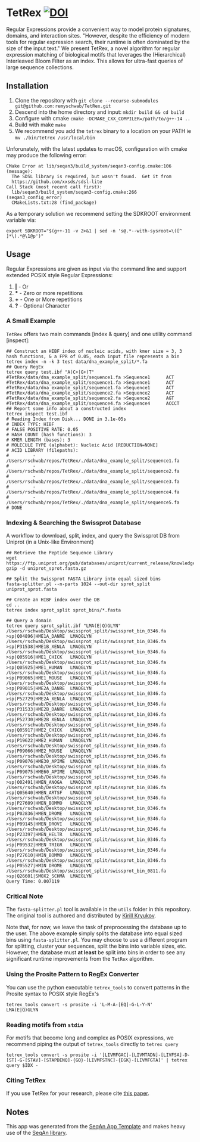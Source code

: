 # TetRex [![DOI](https://zenodo.org/badge/534613146.svg)](https://doi.org/10.5281/zenodo.15056085)
Regular Expressions provide a convenient way to model protein signatures, domains, and interaction sites. "However, despite the efficiency of modern tools for regular expression search, their runtime is often dominated by the size of the input text." We present TetRex, a novel algorithm for regular expression matching of biological motifs that leverages the (Hierarchical) Interleaved Bloom Filter as an index. This allows for ultra-fast queries of large sequence collections.

## Installation

1. Clone the repository with
```git clone --recurse-submodules git@github.com:remyschwab/TetRex.git```
2. Descend into the home directory and input:
```mkdir build && cd build```
3. Configure with cmake ```cmake -DCMAKE_CXX_COMPILER=/path/to/g++-14 ..```
4. Build with make ```make```
5. We recommend you add the ```tetrex``` binary to a location on your PATH ie ```mv ./bin/tetrex /usr/local/bin```

Unforunately, with the latest updates to macOS, configuration with cmake may produce the following error:

```shell
CMake Error at lib/seqan3/build_system/seqan3-config.cmake:106 (message):
  The SDSL library is required, but wasn't found.  Get it from
  https://github.com/xxsds/sdsl-lite
Call Stack (most recent call first):
  lib/seqan3/build_system/seqan3-config.cmake:266 (seqan3_config_error)
  CMakeLists.txt:28 (find_package)
```

As a temporary solution we recommend setting the SDKROOT environment variable via:
```shell
export SDKROOT="$(g++-11 -v 2>&1 | sed -n 's@.*--with-sysroot=\([^ ]*\).*@\1@p')"
```

## Usage
Regular Expressions are given as input via the command line and support extended POSIX style Regular Expressions:

1. **|** - Or
2. __*__ - Zero or more repetitions
3. **+** - One or More repetitions
4. **?** - Optional Character

### A Small Example
`TetRex` offers two main commands [index & query] and one utility command [inspect]:
```shell
## Construct an HIBF index of nucleic acids, with kmer size = 3, 3 hash functions, & a FPR of 0.05, each input file represents a bin
tetrex index -n -k 3 test data/dna_example_split/*.fa
## Query RegEx
tetrex query test.ibf "A(C+|G+)T" 
#TetRex/data/dna_example_split/sequence1.fa >Sequence1      ACT
#TetRex/data/dna_example_split/sequence1.fa >Sequence1      ACT
#TetRex/data/dna_example_split/sequence1.fa >Sequence1      ACT
#TetRex/data/dna_example_split/sequence2.fa >Sequence2      ACT
#TetRex/data/dna_example_split/sequence2.fa >Sequence2      AGT
#TetRex/data/dna_example_split/sequence4.fa >Sequence4      ACCCT
## Report some info about a constructed index
tetrex inspect test.ibf
# Reading Index from Disk... DONE in 3.1e-05s
# INDEX TYPE: HIBF
# FALSE POSITIVE RATE: 0.05
# HASH COUNT (hash functions): 3
# KMER LENGTH (bases): 3
# MOLECULE TYPE (alphabet): Nucleic Acid [REDUCTION=NONE]
# ACID LIBRARY (filepaths):
#         - /Users/rschwab/repos/TetRex/./data/dna_example_split/sequence1.fa
#         - /Users/rschwab/repos/TetRex/./data/dna_example_split/sequence2.fa
#         - /Users/rschwab/repos/TetRex/./data/dna_example_split/sequence3.fa
#         - /Users/rschwab/repos/TetRex/./data/dna_example_split/sequence4.fa
#         - /Users/rschwab/repos/TetRex/./data/dna_example_split/sequence5.fa
# DONE
```

### Indexing & Searching the Swissprot Database
A workflow to download, split, index, and query the Swissprot DB from Uniprot (in a Unix-like Environment)
```shell
## Retrieve the Peptide Sequence Library
wget https://ftp.uniprot.org/pub/databases/uniprot/current_release/knowledgebase/complete/uniprot_sprot.fasta.gz
gzip -d uniprot_sprot.fasta.gz

## Split the Swissprot FASTA Library into equal sized bins
fasta-splitter.pl --n-parts 1024 --out-dir sprot_split uniprot_sprot.fasta

## Create an HIBF index over the DB
cd ..
tetrex index sprot_split sprot_bins/*.fasta

## Query a domain
tetrex query sprot_split.ibf "LMA(E|Q)GLYN"
/Users/rschwab/Desktop/swissprot_split/swissprot_bin_0346.fa	>sp|Q04896|HME1A_DANRE	LMAQGLYN
/Users/rschwab/Desktop/swissprot_split/swissprot_bin_0346.fa	>sp|P31538|HME1B_XENLA	LMAQGLYN
/Users/rschwab/Desktop/swissprot_split/swissprot_bin_0346.fa	>sp|Q05916|HME1_CHICK	LMAQGLYN
/Users/rschwab/Desktop/swissprot_split/swissprot_bin_0346.fa	>sp|Q05925|HME1_HUMAN	LMAQGLYN
/Users/rschwab/Desktop/swissprot_split/swissprot_bin_0346.fa	>sp|P09065|HME1_MOUSE	LMAQGLYN
/Users/rschwab/Desktop/swissprot_split/swissprot_bin_0346.fa	>sp|P09015|HME2A_DANRE	LMAQGLYN
/Users/rschwab/Desktop/swissprot_split/swissprot_bin_0346.fa	>sp|P52729|HME2A_XENLA	LMAQGLYN
/Users/rschwab/Desktop/swissprot_split/swissprot_bin_0346.fa	>sp|P31533|HME2B_DANRE	LMAQGLYN
/Users/rschwab/Desktop/swissprot_split/swissprot_bin_0346.fa	>sp|P52730|HME2B_XENLA	LMAQGLYN
/Users/rschwab/Desktop/swissprot_split/swissprot_bin_0346.fa	>sp|Q05917|HME2_CHICK	LMAQGLYN
/Users/rschwab/Desktop/swissprot_split/swissprot_bin_0346.fa	>sp|P19622|HME2_HUMAN	LMAQGLYN
/Users/rschwab/Desktop/swissprot_split/swissprot_bin_0346.fa	>sp|P09066|HME2_MOUSE	LMAQGLYN
/Users/rschwab/Desktop/swissprot_split/swissprot_bin_0346.fa	>sp|P09076|HME30_APIME	LMAQGLYN
/Users/rschwab/Desktop/swissprot_split/swissprot_bin_0346.fa	>sp|P09075|HME60_APIME	LMAQGLYN
/Users/rschwab/Desktop/swissprot_split/swissprot_bin_0346.fa	>sp|O02491|HMEN_ANOGA	LMAQGLYN
/Users/rschwab/Desktop/swissprot_split/swissprot_bin_0346.fa	>sp|Q05640|HMEN_ARTSF	LMAQGLYN
/Users/rschwab/Desktop/swissprot_split/swissprot_bin_0346.fa	>sp|P27609|HMEN_BOMMO	LMAQGLYN
/Users/rschwab/Desktop/swissprot_split/swissprot_bin_0346.fa	>sp|P02836|HMEN_DROME	LMAQGLYN
/Users/rschwab/Desktop/swissprot_split/swissprot_bin_0346.fa	>sp|P09145|HMEN_DROVI	LMAQGLYN
/Users/rschwab/Desktop/swissprot_split/swissprot_bin_0346.fa	>sp|P23397|HMEN_HELTR	LMAQGLYN
/Users/rschwab/Desktop/swissprot_split/swissprot_bin_0346.fa	>sp|P09532|HMEN_TRIGR	LMAQGLYN
/Users/rschwab/Desktop/swissprot_split/swissprot_bin_0346.fa	>sp|P27610|HMIN_BOMMO	LMAQGLYN
/Users/rschwab/Desktop/swissprot_split/swissprot_bin_0346.fa	>sp|P05527|HMIN_DROME	LMAQGLYN
/Users/rschwab/Desktop/swissprot_split/swissprot_bin_0811.fa	>sp|Q26601|SMOX2_SCHMA	LMAEGLYN
Query Time: 0.007119
```

### Critical Note
The `fasta-splitter.pl` tool is available in the `utils` folder in this repository. The original tool is authored and distributed by [Kirill Kryukov](https://kirill-kryukov.com/study/tools/fasta-splitter/).

Note that, for now, we leave the task of preprocessing the database up to the user. The above example simply splits the database into equal sized bins using `fasta-splitter.pl`. You may choose to use a different program for splitting, cluster your sequences, split the bins into variable sizes, etc. However, the database must **at least** be split into bins in order to see any significant runtime improvements from the `TetRex` algorithm.

### Using the Prosite Pattern to RegEx Converter
You can use the python executable `tetrex_tools` to convert patterns in the Prosite syntax to POSIX style RegEx's
```shell
tetrex_tools convert -s prosite -i 'L-M-A-[EQ]-G-L-Y-N'
LMA(E|Q)GLYN
```

### Reading motifs from `stdin`
For motifs that become long and complex as POSIX expressions, we recommend piping the output of `tetrex_tools` directly to `tetrex query`
```shell
tetrex_tools convert -s prosite -i '[LIVMFGAC]-[LIVMTADN]-[LIVFSA]-D-[ST]-G-[STAV]-[STAPDENQ]-{GQ}-[LIVMFSTNC]-{EGK}-[LIVMFGTA]' | tetrex query $IDX -
```

### Citing TetRex
If you use TetRex for your research, please cite [this paper](https://academic.oup.com/nargab/article/7/2/lqaf039/8115380).

## Notes
This app was generated from the [SeqAn App Template](https://github.com/seqan/app-template) and makes heavy use of the [SeqAn library](https://github.com/seqan/seqan3/tree/4668203ee1526b4ac3dbdc47869bee72253f684c).
